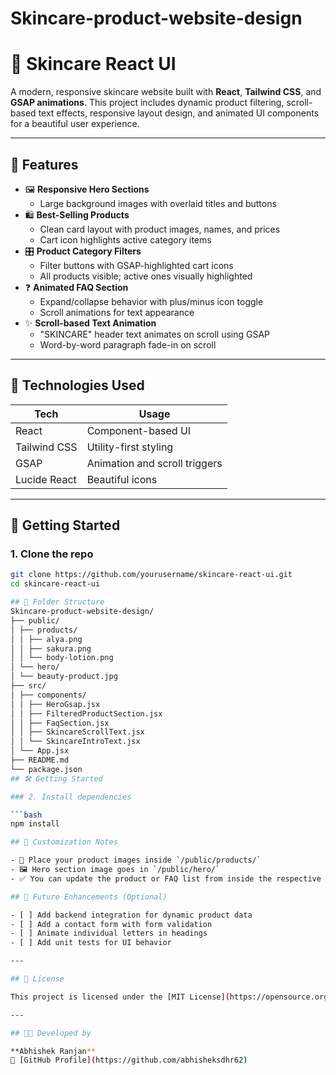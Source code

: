# Skincare-product-website-design
# 🌿 Skincare React UI

A modern, responsive skincare website built with **React**, **Tailwind CSS**, and **GSAP animations**. This project includes dynamic product filtering, scroll-based text effects, responsive layout design, and animated UI components for a beautiful user experience.

---

## 📸 Features

- 🖼️ **Responsive Hero Sections**
  - Large background images with overlaid titles and buttons
- 🛍️ **Best-Selling Products**
  - Clean card layout with product images, names, and prices
  - Cart icon highlights active category items
- 🎛️ **Product Category Filters**
  - Filter buttons with GSAP-highlighted cart icons
  - All products visible; active ones visually highlighted
- ❓ **Animated FAQ Section**
  - Expand/collapse behavior with plus/minus icon toggle
  - Scroll animations for text appearance
- ✨ **Scroll-based Text Animation**
  - "SKINCARE" header text animates on scroll using GSAP
  - Word-by-word paragraph fade-in on scroll

---

## 🔧 Technologies Used

| Tech         | Usage                             |
|--------------|-----------------------------------|
| React        | Component-based UI                |
| Tailwind CSS | Utility-first styling             |
| GSAP         | Animation and scroll triggers     |
| Lucide React | Beautiful icons                   |

---

## 🚀 Getting Started

### 1. Clone the repo
```bash
git clone https://github.com/yourusername/skincare-react-ui.git
cd skincare-react-ui

## 📁 Folder Structure
Skincare-product-website-design/
├── public/
│ ├── products/
│ │ ├── alya.png
│ │ ├── sakura.png
│ │ └── body-lotion.png
│ └── hero/
│ └── beauty-product.jpg
├── src/
│ ├── components/
│ │ ├── HeroGsap.jsx
│ │ ├── FilteredProductSection.jsx
│ │ ├── FaqSection.jsx
│ │ ├── SkincareScrollText.jsx
│ │ └── SkincareIntroText.jsx
│ └── App.jsx
├── README.md
└── package.json
## 🛠️ Getting Started

### 2. Install dependencies

```bash
npm install

## 🎯 Customization Notes

- 📸 Place your product images inside `/public/products/`
- 🖼️ Hero section image goes in `/public/hero/`
- ✅ You can update the product or FAQ list from inside the respective component files (`src/components/`)

## 🧪 Future Enhancements (Optional)

- [ ] Add backend integration for dynamic product data
- [ ] Add a contact form with form validation
- [ ] Animate individual letters in headings
- [ ] Add unit tests for UI behavior

---

## 📄 License

This project is licensed under the [MIT License](https://opensource.org/licenses/MIT).

---

## 👨‍💻 Developed by

**Abhishek Ranjan**  
🔗 [GitHub Profile](https://github.com/abhisheksdhr62)
